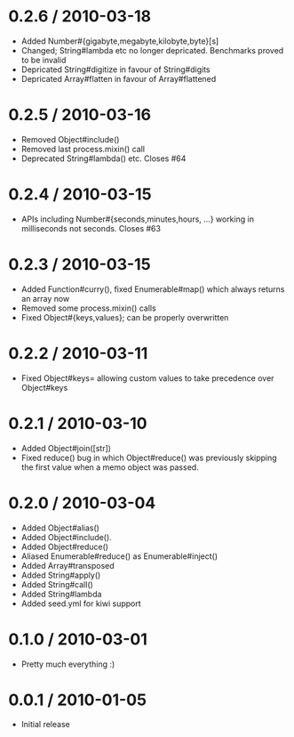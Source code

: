 
0.2.6 / 2010-03-18
==================

  * Added Number#{gigabyte,megabyte,kilobyte,byte}[s]
  * Changed; String#lambda etc no longer depricated. Benchmarks proved to be invalid
  * Depricated String#digitize in favour of String#digits
  * Depricated Array#flatten in favour of Array#flattened

0.2.5 / 2010-03-16
==================

  * Removed Object#include()
  * Removed last process.mixin() call
  * Deprecated String#lambda() etc. Closes #64

0.2.4 / 2010-03-15
==================

  * APIs including Number#{seconds,minutes,hours, ...} working in milliseconds not seconds. Closes #63

0.2.3 / 2010-03-15
==================

  * Added Function#curry(), fixed Enumerable#map() which always returns an array now
  * Removed some process.mixin() calls
  * Fixed Object#{keys,values}; can be properly overwritten

0.2.2 / 2010-03-11
==================

  * Fixed Object#keys= allowing custom values to take precedence over Object#keys

0.2.1 / 2010-03-10
==================

  * Added Object#join([str])
  * Fixed reduce() bug in which Object#reduce() was previously skipping
    the first value when a memo object was passed.

0.2.0 / 2010-03-04
==================

  * Added Object#alias()
  * Added Object#include().
  * Added Object#reduce()
  * Aliased Enumerable#reduce() as Enumerable#inject()
  * Added Array#transposed
  * Added String#apply()
  * Added String#call()
  * Added String#lambda
  * Added seed.yml for kiwi support

0.1.0 / 2010-03-01
==================

  * Pretty much everything :)

0.0.1 / 2010-01-05
==================

  * Initial release

